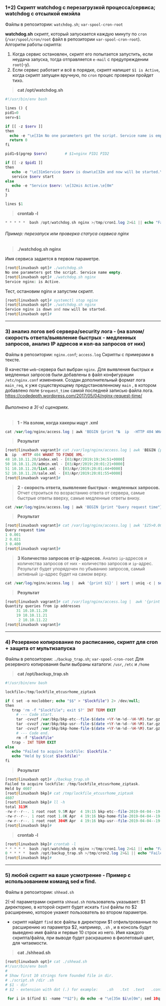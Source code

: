 ### 1+2) Скрипт watchdog с перезагрузкой процесса/сервиса; watchdog с отсылкой емэйла
Файлы в репозитории: `watchdog.sh`; `var-spool-cron-root`

**watchdog.sh** скрипт, который запускается каждую минуту по `cron` (`/var/spool/cron/root` файл в репозитории `var-spool-cron-root`).
Алгоритм работы скрипта:
1) Когда сервис остановлен, скрипт его попытается запустить, если неудача запуска, тогда отправляется `e-mail` с предупрежденим `root`(-у).
2) Если сервис работает и всё в порядке, скрипт напишет `$1 is Active`, когда скрипт запущен вручную, по `cron` процес проверки пройдет тихо.

> **cat /opt/watchdog.sh**
```php
#!/usr/bin/env bash  

lines () {
pid1=0
serv=$1

if [[ -z $serv ]]
then
  echo -e "\e[31m No one parameters got the script. Service name is empty.\e[0m"
  return 0
fi

pid1=$(pgrep $serv)        # $1=nginx PID1 PID2

if [[ -z $pid1 ]]
then
   echo -e "\e[31mService $serv is down\e[32m and now will be started.\e[0m"
   service $serv start
else
   echo -e "Service $serv: \e[32mis Active.\e[0m"
fi
}

lines $1
```
> **crontab -l**
```php
* * * * *  bash /opt/watchdog.sh nginx >/tmp/cron1.log 2>&1 || echo "Failed" | mail -s "nginx doesnt work" root
```

###### Пример: перезапуск или проверка статуса сервиса nginx

> **./watchdog.sh nginx**

Имя сервиса задается в первом параметре.
```php
[root@linuxbash opt]# ./watchdog.sh
No one parameters got the script. Service name empty.
[root@linuxbash opt]# ./watchdog.sh nginx
Service nginx: is Active.
```
Тест, остановим nginx и запустим скрипт.
```php
[root@linuxbash opt]# systemctl stop nginx
[root@linuxbash opt]# ./watchdog.sh nginx
Service nginx is down and now will be started.
[root@linuxbash opt]#
```


---

### 3) анализ логов веб сервера/security лога - (на взлом/скорость ответа/выявление быстрых - медленных запросов, анализ IP адресов и кол-ва запросов от них)
Файлы в репозитории: `nginx.conf`; `access.log`
Скрипты с примерами в тексте.

В качестве `web`-сервера был выбран `nginx`.
Для выявления быстрых и медленных запросов были добавлены в файл конфигурации `/etc/nginx.conf` изменения. Создан дополнительный формат лога `main_req`, к уже существующему предустановленному `main` , в котором добавлено поле `$request_time` самой последней записью файла лога.
https://codedepth.wordpress.com/2017/05/04/nginx-request-time/

###### Выполнено в 3(-х) сценариях.
> **1 - На взлом, когда хакеры ищут .xml**

```php
cat /var/log/nginx/access.log | awk 'BEGIN {print "№  ip  -HTTP 404 WHANT TO FINDE XML-"} $9==404 && index($7,".xml")>0{print NR " " $1$7 " - " $4$5}'
```
> **Результат**
```php
[root@linuxbash vagrant]# cat /var/log/nginx/access.log | awk 'BEGIN {print "№  ip  -HTTP 404 WHANT TO FINDE XML-"} $9==404 && index($7,".xml")>0{print NR " " $1$7 " - " $4$5}'
№  ip  -HTTP 404 WHANT TO FINDE XML-
48 10.10.11.20/index.xml - [03/Apr/2019:19:34:51+0000]
50 10.10.11.20/admin.xml - [03/Apr/2019:20:01:21+0000]
51 10.10.11.20/list.xml - [03/Apr/2019:20:01:44+0000]
52 10.10.11.20/sale.xml - [03/Apr/2019:20:01:55+0000]
[root@linuxbash vagrant]#
```

> **2 - скорость ответа, выявление быстрых - медленных запросов.**
Отчет строиться по возрастанию ответа от сервера, самые быстрые ответы вверху, самые медленные ответы внизу.
```php
cat /var/log/nginx/access.log | awk 'BEGIN {print "Query request time"} $25>0.000 {print $25}' | sort |  uniq |  cat -n
```
> **Результат**
```php
[root@linuxbash vagrant]# cat /var/log/nginx/access.log | awk '$25>0.000 {print $25}' | sort |  uniq | awk 'BEGIN {print "Query request time"} {print NR " " $0}'
Query request time
1 0.001
2 0.021
3 0.400
[root@linuxbash vagrant]#
```
> **3 Количество запросов от ip-адресов.**
 Анализ `ip`-адресов и количества запросов от них - количество запросов и `ip`-адрес.
Результат будет упорядочен по убыванию запросов, самый активный `ip`-адрес будет на самом верху. 
```php
cat /var/log/nginx/access.log |  awk '{print $1}' | sort | uniq -c | sort -nr
```
> **Результат**
```php
[root@linuxbash vagrant]# cat /var/log/nginx/access.log |  awk '{print $1}' | sort | uniq -c | sort -nr | awk 'BEGIN {print "Quantity queries from ip addresses"} {print $0}'
Quantity queries from ip addresses
     31 10.10.11.20
     19 10.10.11.21
      2 10.10.11.22
[root@linuxbash vagrant]#
```
---
### 4) Резервное копирование по расписанию, скрипт для cron + защита от мультизапуска
Файлы в репозитории: `./backup_trap.sh`; `var-spool-cron-root`
Для резервного копирования были выбраны каталоги: `/usr`, `/etc` и `/home`

> **cat /opt/backup_trap.sh**
```php
#!/usr/bin/env bash

lockfile=/tmp/lockfile_etcusrhome_ziptask

if ( set -o noclobber; echo "$$" > "$lockfile") 2> /dev/null;
then
   trap 'rm -f "$lockfile"; exit $?' INT TERM EXIT
     # --- Code start.
     tar -cvvzf /var/bkp/bkp-etc--file-$(date +%Y-%m-%d--%H-%M).tar.gz /etc
     tar -cvvzf /var/bkp/bkp-usr--file-$(date +%Y-%m-%d--%H-%M).tar.gz /usr
     tar -cvvzf /var/bkp/bkp-home-file-$(date +%Y-%m-%d--%H-%M).tar.gz /home
     # --- Code end.
     rm -f "$lockfile"
   trap - INT TERM EXIT
else
   echo "Failed to acquire lockfile: $lockfile."
   echo "Held by $(cat $lockfile)"
fi
```
> **Результат**
```php
[root@linuxbash opt]# ./backup_trap.sh
Failed to acquire lockfile: /tmp/lockfile_etcusrhome_ziptask.
Held by 4607
[root@linuxbash bkp]# cat /tmp/lockfile_etcusrhome_ziptask
4607
[root@linuxbash bkp]# ll -h
total 313M
-rw-r--r--. 1 root root 9.5M Apr  4 19:15 bkp-etc--file-2019-04-04--19-15.tar.gz
-rw-r--r--. 1 root root 1.8K Apr  4 19:16 bkp-home-file-2019-04-04--19-16.tar.gz
-rw-r--r--. 1 root root 304M Apr  4 19:16 bkp-usr--file-2019-04-04--19-15.tar.gz
[root@linuxbash bkp]#
```
> **crontab -l**
```php
[root@linuxbash bkp]# crontab -l
* * * * *  bash /opt/watchdog.sh nginx >/tmp/cron1.log 2>&1 || echo "Failed" | mail -s "nginx doesnt work" root
0 * * * *  bash /opt/backup_trap.sh >/tmp/cron2.log 2>&1 || echo "Failed" | mail -s "etc-home-usr backing up is fail" root
[root@linuxbash bkp]#
```
---
### 5) любой скрипт на ваше усмотрение - Пример с использованием команд sed и find.
Файлы в репозитории: `shhead.sh`

2(-я) параметрами скрипта `shhead.sh` пользователь указывает: 
$1 директорию, в которой скрипт будет искать `find` файлы по
$2 расширению, которое укажет пользователь во втором параметре.
- скрипт найдет `find` все файлы в директории $1 отфильтрованные по расширению из параметра $2, например, `.sh` ,  и в консоль будут выведено имя файла и первыe 10 строк из него. Имя каждого скрипта/файла, при выводе будет раскрашено в фиолетовый цвет, для читаемости.

> **cat ./shhead.sh**
```php
[root@linuxbash opt]# cat ./shhead.sh
#!/usr/bin/env bash
#
# Show first 10 strings form founded file in dir.
# ./script.sh /dir .sh
# $1 - dir
# $2 - extension with dot (.) for example:    .sh   .txt  .text   .conf

 for i in $(find $1 -name "*$2"); do echo -e "\e[35m $i\e[0m"; sed 10q $i;done
```


